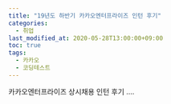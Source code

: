```yaml
---
title: "19년도 하반기 카카오엔터프라이즈 인턴 후기"
categories: 
  - 취업
last_modified_at: 2020-05-28T13:00:00+09:00
toc: true
tags: 
  - 카카오
  - 코딩테스트
---
```


카카오엔터프라이즈 상시채용 인턴 후기 ....
